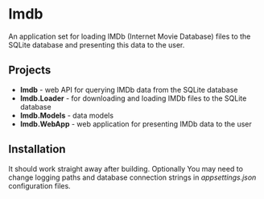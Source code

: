 # Imdb
An application set for loading IMDb (Internet Movie Database) files to the SQLite database and presenting this data to the user.

## Projects
 - **Imdb** - web API for querying IMDb data from the SQLite database
 - **Imdb.Loader** - for downloading and loading IMDb files to the SQLite database
 - **Imdb.Models** - data models
 - **Imdb.WebApp** - web application for presenting IMDb data to the user
 
## Installation
It should work straight away after building. Optionally You may need to change logging paths and database connection strings in *appsettings.json* configuration files.
